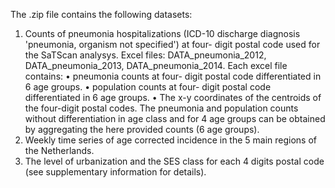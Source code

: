 The .zip file contains the following datasets:
1)	Counts of pneumonia hospitalizations (ICD-10 discharge diagnosis  'pneumonia, organism not specified') at four- digit postal code used for the SaTScan analysys.
Excel files: DATA_pneumonia_2012, DATA_pneumonia_2013, DATA_pneumonia_2014.
Each excel file contains: 
•	pneumonia counts at four- digit postal code differentiated in 6 age groups.
•	population counts at four- digit postal code differentiated in 6 age groups.
•	The x-y coordinates of the centroids of the four-digit postal codes.
The pneumonia and population counts without differentiation in age class and for 4 age groups can be obtained by aggregating the here provided counts (6 age groups).
2)	Weekly time series of age corrected incidence in the 5 main regions of the Netherlands.
3)	The level of urbanization and the SES class for each 4 digits postal code (see supplementary information for details).
